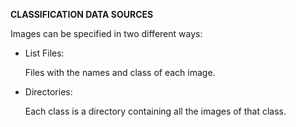 **CLASSIFICATION DATA SOURCES**

Images can be specified in two different ways:

* List Files:

  Files with the names and class of each image.

* Directories:

  Each class is a directory containing all the images of that class.

